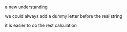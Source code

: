 a new understanding

we could always add a dummy letter before the real string 

it is easier to do the rest calculation
